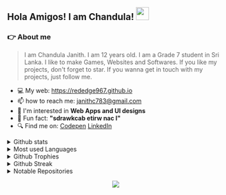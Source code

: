 ## Hola Amigos! I am Chandula! <img src="https://raw.githubusercontent.com/MartinHeinz/MartinHeinz/master/wave.gif" height="30" width="30">

### :point_right: About me</h2>
> I am Chandula Janith. I am 12 years old. I am a Grade 7 student in Sri Lanka. I like to make Games, Websites and Softwares. If you like my projects, don't forget to star. If you wanna get in touch with my projects, just follow me.

- 💻 My web: https://rededge967.github.io
- 📫 how to reach me: janithc783@gmail.com
- 🤩 I'm interested in **Web Apps and UI designs**
- 🤣 Fun fact: **"sdrawkcab etirw nac I"**
- 🔍 Find me on: [Codepen](https://codepen.io/RedEdge967) [LinkedIn](https://www.linkedin.com/in/chandula-janith-5529b7223/)

<details>
<summary>Github stats</summary>
  <br>
  <img src="https://github-readme-stats.vercel.app/api?username=RedEdge967&show_icons=true&theme=radical">
</details>
<details>
<summary>Most used Languages</summary>
  <br>
  <img src="https://github-readme-stats.vercel.app/api/top-langs/?username=RedEdge967&layout=compact&theme=radical">
</details>
<details>
<summary>Github Trophies</summary>
  <br>
  <img src="https://github-profile-trophy.vercel.app/?username=RedEdge967&theme=discord">
</details>
<details>
<summary>Github Streak</summary>
  <br>
  <img src="https://github-readme-streak-stats.herokuapp.com/?user=RedEdge967&theme=radical">
</details>
<details>
<summary>Notable Repositories</summary>
  <br>
  <a href="https://github.com/RedEdge967/Keyboard-hero"><img src="https://github-readme-stats.vercel.app/api/pin/?username=RedEdge967&repo=Keyboard-Hero&theme=radical">
  <a href="https://github.com/RedEdge967/Micro-Code-Editor-In-WebBrowser"><img src="https://github-readme-stats.vercel.app/api/pin/?username=RedEdge967&repo=Micro-Code-Editor-In-WebBrowser&theme=radical">
  <a href="https://github.com/RedEdge967/macOS-web"><img src="https://github-readme-stats.vercel.app/api/pin/?username=RedEdge967&repo=macOS-web&theme=radical">
  <a href="https://github.com/RedEdge967/win11-web"><img src="https://github-readme-stats.vercel.app/api/pin/?username=RedEdge967&repo=win11-web&theme=radical">
  <a href="https://github.com/RedEdge967/win10-web"><img src="https://github-readme-stats.vercel.app/api/pin/?username=RedEdge967&repo=win10-web&theme=radical">
</details>
<p align="center">
  <img src="https://komarev.com/ghpvc/?username=RedEdge967&color=dc143c" align="center"/>
</p>
